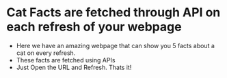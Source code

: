# Cat Facts are fetched through API on each refresh of your webpage

* Here we have an amazing webpage that can show you 5 facts about a cat on every refresh.
* These facts are fetched using APIs
* Just Open the URL and Refresh. Thats it!